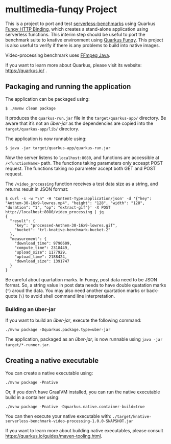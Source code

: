 # multimedia-funqy Project

This is a project to port and test [serverless-benchmarks](https://github.com/spcl/serverless-benchmarks) using Quarkus
[Funqy HTTP Binding](https://quarkus.io/guides/funqy-http), which creates a stand-alone application using serverless functions.
This interim step should be useful to port the benchmark suite to knative environment using [Quarkus Funqy](https://quarkus.io/guides/funqy).
This project is also useful to verify if there is any problems to build into native images.

Video-processing benchmark uses [FFmpeg Java](https://github.com/bramp/ffmpeg-cli-wrapper).

If you want to learn more about Quarkus, please visit its website: https://quarkus.io/ .

## Packaging and running the application

The application can be packaged using:
```shell script
$ ./mvnw clean package
```
It produces the `quarkus-run.jar` file in the `target/quarkus-app/` directory.
Be aware that it’s not an _über-jar_ as the dependencies are copied into the `target/quarkus-app/lib/` directory.

The application is now runnable using:
```shell script
$ java -jar target/quarkus-app/quarkus-run.jar
```

Now the server listens to `localhost:8080`, and functions are accessible at `/<functionName>` path. 
The functions taking parameters only accespt POST request. The functions taking no parameter accept both GET and POST request.

The `/video_processing` function receives a test data size as a string, and returns result in JSON format:
```
$ curl -s -w "\n" -H 'Content-Type:application/json' -d '{"key": "Anthem-30-16x9-lowres.mp4", "height": "128", "width": "128", "duration": "1", "op": "extract-gif"}' -X POST http://localhost:8080/video_processing | jq
{
  "result": {
    "key": "processed-Anthem-30-16x9-lowres.gif",
    "bucket": "trl-knative-benchmark-bucket-2"
  },
  "measurement": {
    "download_time": 9790609,
    "compute_time": 2318449,
    "upload_size": 1177929,
    "upload_time": 2188424,
    "download_size": 1391747
  }
}
```

Be careful about quartation marks. In Funqy, post data need to be JSON format. So, a string value in post data needs to have double quatation marks (`"`)
aroud the data. You may also need another quartation marks or back-quote (`\`) to avoid shell command line interpretation.

### Building an über-jar
If you want to build an _über-jar_, execute the following command:
```shell script
./mvnw package -Dquarkus.package.type=uber-jar
```

The application, packaged as an _über-jar_, is now runnable using `java -jar target/*-runner.jar`.

## Creating a native executable

You can create a native executable using: 
```shell script
./mvnw package -Pnative
```

Or, if you don't have GraalVM installed, you can run the native executable build in a container using: 
```shell script
./mvnw package -Pnative -Dquarkus.native.container-build=true
```

You can then execute your native executable with: `./target/knative-serverless-benchmark-video-processing-1.0.0-SNAPSHOT.jar`

If you want to learn more about building native executables, please consult https://quarkus.io/guides/maven-tooling.html.
